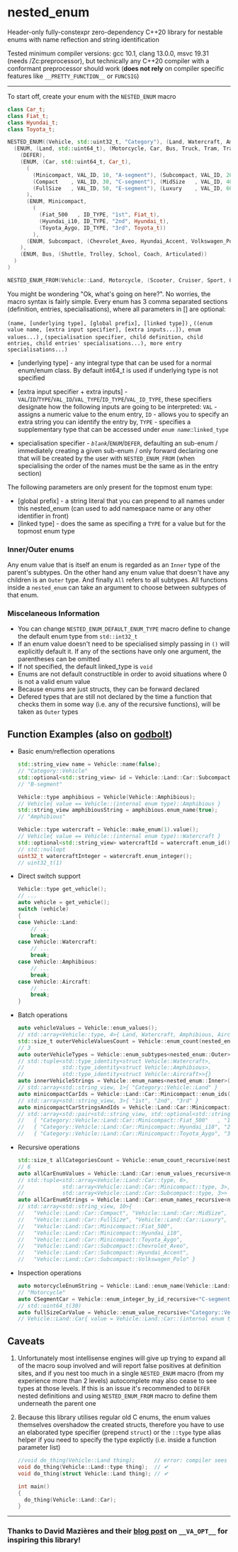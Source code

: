 # nested_enum

Header-only fully-constexpr zero-dependency C++20 library for nestable enums with name reflection and string identification 

Tested minimum compiler versions: gcc 10.1, clang 13.0.0, msvc 19.31 (needs /Zc:preprocessor), but technically any C++20 compiler with a conformant preprocessor should work (**does not rely** on compiler specific features like `__PRETTY_FUNCTION__` or `FUNCSIG`)

---
To start off, create your enum with the `NESTED_ENUM` macro
```c++
class Car_t;
class Fiat_t;
class Hyundai_t;
class Toyota_t;

NESTED_ENUM((Vehicle, std::uint32_t, "Category"), (Land, Watercraft, Amphibious, Aircraft),
  (ENUM, (Land, std::uint64_t), (Motorcycle, Car, Bus, Truck, Tram, Train), 
    (DEFER),
    (ENUM, (Car, std::uint64_t, Car_t),
      (
        (Minicompact, VAL_ID, 10, "A-segment"), (Subcompact, VAL_ID, 20, "B-segment"),
        (Compact    , VAL_ID, 30, "C-segment"), (MidSize   , VAL_ID, 40, "D-segment"), 
        (FullSize   , VAL_ID, 50, "E-segment"), (Luxury    , VAL_ID, 60, "F-segment")
      ),
      (ENUM, Minicompact,
        (
          (Fiat_500   , ID_TYPE, "1st", Fiat_t), 
          (Hyundai_i10, ID_TYPE, "2nd", Hyundai_t), 
          (Toyota_Aygo, ID_TYPE, "3rd", Toyota_t))
        ),
      (ENUM, Subcompact, (Chevrolet_Aveo, Hyundai_Accent, Volkswagen_Polo))
    ),
    (ENUM, Bus, (Shuttle, Trolley, School, Coach, Articulated))
  )  
)

NESTED_ENUM_FROM(Vehicle::Land, Motorcycle, (Scooter, Cruiser, Sport, OffRoad))
```
You might be wondering "Ok, what's going on here?". No worries, the macro syntax is fairly simple. Every enum has 3 comma separated sections (definition, entries, specialisations), where all parameters in [] are optional: 

`(name, [underlying type], [global prefix], [linked type])` , `((enum value name, [extra input specifier], [extra inputs...]), enum values...)` , `(specialisation specifier, child definition, child entries, child entries' specialisations...), more entry specialisations...)`

 - [underlying type] - any integral type that can be used for a normal enum/enum class. By default int64_t is used if underlying type is not specified 

 - [extra input specifier + extra inputs] - `VAL`/`ID`/`TYPE`/`VAL_ID`/`VAL_TYPE`/`ID_TYPE`/`VAL_ID_TYPE`, these specifiers designate how the following inputs are going to be interpreted: `VAL` - assigns a numeric value to the enum entry, `ID` - allows you to specify an extra string you can identify the entry by, `TYPE` - specifies a supplementary type that can be accessed under *`enum name`*::`linked_type`
 - specialisation specifier - *`blank`*/`ENUM`/`DEFER`, defaulting an sub-enum / immediately creating a given sub-enum / only forward declaring one that will be created by the user with `NESTED_ENUM_FROM` (when specialising the order of the names must be the same as in the entry section)

The following parameters are only present for the topmost enum type:
 - [global prefix] - a string literal that you can prepend to all names under this nested_enum (can used to add namespace name or any other identifier in front)
 - [linked type] - does the same as specifing a `TYPE` for a value but for the topmost enum type

### Inner/Outer enums
Any enum value that is itself an enum is regarded as an `Inner` type of the parent's subtypes. On the other hand any enum value that doesn't have any children is an `Outer` type. And finally `All` refers to all subtypes. All functions inside a `nested_enum` can take an argument to choose between subtypes of that enum.

### Miscelaneous Information
 * You can change `NESTED_ENUM_DEFAULT_ENUM_TYPE` macro define to change the default enum type from `std::int32_t`
 * If an enum value doesn't need to be specialised simply passing in `()` will explicitly default it. If any of the sections have only one argument, the parentheses can be omitted
 * If not specified, the default linked_type is `void`
 * Enums are not default constructible in order to avoid situations where 0 is not a valid enum value
 * Because enums are just structs, they can be forward declared
 * Defered types that are still not declared by the time a function that checks them in some way (i.e. any of the recursive functions), will be taken as `Outer` types

## Function Examples (also on [godbolt](https://godbolt.org/z/xxo63x63o))
 - Basic enum/reflection operations

	```c++
	std::string_view name = Vehicle::name(false); 
	// "Category::Vehicle"
	std::optional<std::string_view> id = Vehicle::Land::Car::Subcompact::id();
	// "B-segment"

	Vehicle::type amphibious = Vehicle(Vehicle::Amphibious);
	// Vehicle{ value == Vehicle::(internal enum type)::Amphibious }
	std::string_view amphibiousString = amphibious.enum_name(true);
	// "Amphibious"

	Vehicle::type watercraft = Vehicle::make_enum(1).value();
	// Vehicle{ value == Vehicle::(internal enum type)::Watercraft }
	std::optional<std::string_view> watercraftId = watercraft.enum_id();
	// std::nullopt
	uint32_t watercraftInteger = watercraft.enum_integer();
	// uint32_t(1)
	```

 - Direct switch support
	```c++
	Vehicle::type get_vehicle();
	// ...
	auto vehicle = get_vehicle();
	switch (vehicle)
	{
	case Vehicle::Land:
		// ...
		break;
	case Vehicle::Watercraft:
		// ...
		break;
	case Vehicle::Amphibious:
		// ...
		break;
	case Vehicle::Aircraft:
		// ...
		break;
	}
	```

 - Batch operations
	```c++
	auto vehicleValues = Vehicle::enum_values();
	// std::array<Vehicle::type, 4>{ Land, Watercraft, Amphibious, Aircraft }
	std::size_t outerVehicleValuesCount = Vehicle::enum_count(nested_enum::Outer);
	// 3
	auto outerVehicleTypes = Vehicle::enum_subtypes<nested_enum::Outer>();
	// std::tuple<std::type_identity<struct Vehicle::Watercraft>, 
	//            std::type_identity<struct Vehicle::Amphibious>, 
	//            std::type_identity<struct Vehicle::Aircraft>>{}
	auto innerVehicleStrings = Vehicle::enum_names<nested_enum::Inner>(false);
	// std::array<std::string_view, 1>{ "Category::Vehicle::Land" }
	auto minicompactCarIds = Vehicle::Land::Car::Minicompact::enum_ids();
	// std::array<std::string_view, 3>{ "1st", "2nd", "3rd" }
	auto minicompactCarStringsAndIds = Vehicle::Land::Car::Minicompact::enum_names_and_ids();
	// std::array<std::pair<std::string_view, std::optional<std::string_view>>, 3>{ 
	//   { "Category::Vehicle::Land::Car::Minicompact::Fiat_500"   , "1st" }, 
	//   { "Category::Vehicle::Land::Car::Minicompact::Hyundai_i10", "2nd" }, 
	//   { "Category::Vehicle::Land::Car::Minicompact::Toyota_Aygo", "3rd" } }
	```

 - Recursive operations
	```c++
	std::size_t allCategoriesCount = Vehicle::enum_count_recursive(nested_enum::Inner);
	// 6
	auto allCarEnumValues = Vehicle::Land::Car::enum_values_recursive<nested_enum::All>();
	// std::tuple<std::array<Vehicle::Land::Car::type, 6>,
	//            std::array<Vehicle::Land::Car::Minicompact::type, 3>,
	//            std::array<Vehicle::Land::Car::Subcompact::type, 3>>
	auto allCarEnumStrings = Vehicle::Land::Car::enum_names_recursive<nested_enum::Outer>();
	// std::array<std::string_view, 10>{  
	//   "Vehicle::Land::Car::Compact", "Vehicle::Land::Car::MidSize", 
	//   "Vehicle::Land::Car::FullSize", "Vehicle::Land::Car::Luxury", 
	//   "Vehicle::Land::Car::Minicompact::Fiat_500",
	//   "Vehicle::Land::Car::Minicompact::Hyundai_i10",
	//   "Vehicle::Land::Car::Minicompact::Toyota_Aygo", 
	//   "Vehicle::Land::Car::Subcompact::Chevrolet_Aveo",
	//   "Vehicle::Land::Car::Subcompact::Hyundai_Accent", 
	//   "Vehicle::Land::Car::Subcompact::Volkswagen_Polo" }
	```

 - Inspection operations
	```c++
	auto motorcycleEnumString = Vehicle::Land::enum_name(Vehicle::Land::Motorcycle, true);
	// "Motorcycle"
	auto CSegmentCar = Vehicle::enum_integer_by_id_recursive<"C-segment">();
	// std::uint64_t(30)
	auto fullSizeCarValue = Vehicle::enum_value_recursive<"Category::Vehicle::Land::Car::FullSize">();
	// Vehicle::Land::Car{ value = Vehicle::Land::Car::(internal enum type)::FullSize }
	```

## Caveats
 1. Unfortunately most intellisense engines will give up trying to expand all of the macro soup involved and will report false positives at definition sites, and if you nest too much in a single `NESTED_ENUM` macro (from my experience more than 2 levels) autocomplete may also cease to see types at those levels. If this is an issue it's recommended to `DEFER` nested definitions and using `NESTED_ENUM_FROM` macro to define them underneath the parent one

 2. Because this library utilises regular old C enums, the enum values themselves overshadow the created structs, therefore you have to use an elaborated type specifier (prepend `struct`) or the `::type` type alias helper if you need to specify the type explictly (i.e. inside a function parameter list)
	```c++
	//void do_thing(Vehicle::Land thing);      // error: compiler sees Vehicle::(internal enum type)::Land
	void do_thing(Vehicle::Land::type thing);  // ✔
	void do_thing(struct Vehicle::Land thing); // ✔

	int main()
	{
	  do_thing(Vehicle::Land::Car);
	}
	```
---
### Thanks to David Mazières and their [blog post](https://www.scs.stanford.edu/~dm/blog/va-opt.html) on `__VA_OPT__` for inspiring this library!
